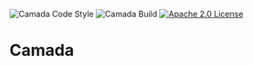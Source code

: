 ![Camada Code Style](https://github.com/mikhailramalho/camada/workflows/Camada%20Code%20Style/badge.svg?branch=master)
![Camada Build](https://github.com/mikhailramalho/camada/workflows/Camada%20Build/badge.svg?branch=master)
[![Apache 2.0 License](https://img.shields.io/badge/license-Apache--2-brightgreen.svg)](https://www.apache.org/licenses/LICENSE-2.0)

# Camada
